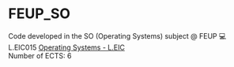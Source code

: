 

# FEUP_SO
Code developed in the SO (Operating Systems) subject @ FEUP :computer:<br/>
L.EIC015 [Operating Systems - L.EIC](https://sigarra.up.pt/feup/en/UCURR_GERAL.FICHA_UC_VIEW?pv_ocorrencia_id=501677)<br/>
Number of ECTS: 6 <br/>  


